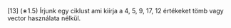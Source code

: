 [13] (∗1.5) Írjunk egy ciklust ami kiírja a 4, 5, 9, 17, 12 értékeket tömb vagy vector használata nélkül.
